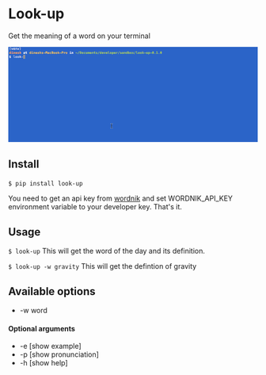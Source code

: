 # Look-up

Get the meaning of a word on your terminal

![demo](look-up-demo.gif "look-up demo")

## Install

```$ pip install look-up```

You need to get an api key from [wordnik](http://developer.wordnik.com/) and set WORDNIK_API_KEY environment variable
to your developer key. That's it.

## Usage

```$ look-up```
This will get the word of the day and its definition.

```$ look-up -w gravity```
This will get the defintion of gravity

## Available options

* -w word 
 
#### Optional arguments
* -e [show example]
* -p [show pronunciation]
* -h [show help]
